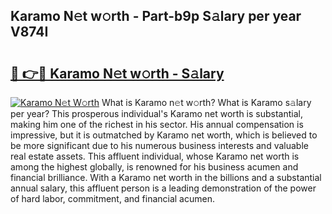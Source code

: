 ## Karamo N𝚎t w𝚘rth - Part-b9p S𝚊lary per year V874I

# <h2><a href="http://gc04ycb.nevu.top/?p=Karamo">🔗 👉🔴 Karamo N𝚎t w𝚘rth - S𝚊lary</a></h2>

[![Karamo N𝚎t W𝚘rth](https://i.imgur.com/Oavwk0R.jpeg)](http://gc04ycb.nevu.top/?p=Karamo)
What is Karamo n𝚎t w𝚘rth? What is Karamo s𝚊lary per year?
This prosperous individual's Karamo net worth is substantial, making him one of the richest in his sector. His annual compensation is impressive, but it is outmatched by Karamo net worth, which is believed to be more significant due to his numerous business interests and valuable real estate assets. This affluent individual, whose Karamo net worth is among the highest globally, is renowned for his business acumen and financial brilliance. With a Karamo net worth in the billions and a substantial annual salary, this affluent person is a leading demonstration of the power of hard labor, commitment, and financial acumen.
